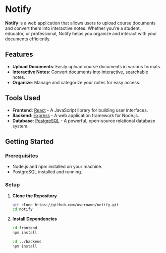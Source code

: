 # Notify

**Notify** is a web application that allows users to upload course documents and convert them into interactive notes. Whether you're a student, educator, or professional, Notify helps you organize and interact with your documents efficiently.

## Features

- **Upload Documents**: Easily upload course documents in various formats.
- **Interactive Notes**: Convert documents into interactive, searchable notes.
- **Organize**: Manage and categorize your notes for easy access.

## Tools Used

- **Frontend**: [React](https://reactjs.org/) - A JavaScript library for building user interfaces.
- **Backend**: [Express](https://expressjs.com/) - A web application framework for Node.js.
- **Database**: [PostgreSQL](https://www.postgresql.org/) - A powerful, open-source relational database system.

## Getting Started

### Prerequisites

- Node.js and npm installed on your machine.
- PostgreSQL installed and running.

### Setup

1. **Clone the Repository**

   ```sh
   git clone https://github.com/username/notify.git
   cd notify

2. **Install Dependencies**

    ```sh
    cd frontend
    npm install

    cd ../backend
    npm install